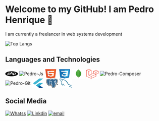 <h1>Welcome to my GitHub! I am Pedro Henrique 👋</h1>

<p>I am currently a freelancer in web systems development</p>

![Top Langs](https://github-readme-stats.vercel.app/api/top-langs/?username=PXZ0&layout=compact)


<h2>Languages ​​and Technologies</h2>
  
<section>
  <img align="center" alt="Pedro-PHP" height="30" width="40" src="https://raw.githubusercontent.com/devicons/devicon/master/icons/php/php-plain.svg">
  <img align="center" alt="Pedro-Js" height="30" width="40" src="https://camo.githubusercontent.com/1bbc73e945e83deab6fdf94f5b34462618fdf9cdd7cdf8d0657c264f4534b8b6/68747470733a2f2f63646e2e776f726c64766563746f726c6f676f2e636f6d2f6c6f676f732f6a6176617363726970742d312e737667">
  <img align="center" alt="Pedro-HTML" height="30" width="40" src="https://raw.githubusercontent.com/devicons/devicon/master/icons/html5/html5-original.svg">
  <img align="center" alt="Pedro-CSS" height="30" width="40" src="https://raw.githubusercontent.com/devicons/devicon/master/icons/css3/css3-original.svg">
  <img align="center" alt="Pedro-MongoDB" height="30" width="40" src="https://raw.githubusercontent.com/devicons/devicon/master/icons/mongodb/mongodb-original.svg">
  <img align="center" alt="Pedro-Laravel" height="30" width="40" src="https://raw.githubusercontent.com/devicons/devicon/master/icons/laravel/laravel-original.svg">
  <img align="center" alt="Pedro-Composer" height="30" width="40" src="https://camo.githubusercontent.com/3cd8f2ee26efca52e899325928422e496320ecade6b8ccb8d64326270440152a/68747470733a2f2f63646e2e6a7364656c6976722e6e65742f67682f64657669636f6e732f64657669636f6e2f69636f6e732f636f6d706f7365722f636f6d706f7365722d6f726967696e616c2e737667">
  <img align="center" alt="Pedro-Git" height="30" width="40" src="https://camo.githubusercontent.com/e73364f9900c58060505ba6c6fab07d57b3bcafacc338131ae19125dc1fc9f07/68747470733a2f2f63646e2e776f726c64766563746f726c6f676f2e636f6d2f6c6f676f732f6769742d69636f6e2e737667">
  <img align="center" alt="Pedro-Flutter" height="30" width="40" src="https://raw.githubusercontent.com/devicons/devicon/master/icons/flutter/flutter-original.svg">
  <img align="center" alt="Pedro-Postgres" height="30" width="40" src="https://raw.githubusercontent.com/devicons/devicon/master/icons/postgresql/postgresql-original.svg">
  <img align="center" alt="Pedro-Postgres" height="30" width="40" src="https://raw.githubusercontent.com/devicons/devicon/master/icons/mysql/mysql-original.svg">
  
</section>

<h2>Social Media</h2>

[![Whatss](https://img.shields.io/badge/WhatsApp-25D366?style=for-the-badge&logo=whatsapp&logoColor=white)](https://wa.me/+5511963817986)
[![Linkdin](https://img.shields.io/badge/LinkedIn-0077B5?style=for-the-badge&logo=linkedin&logoColor=white)](https://www.linkedin.com/in/pedro-henrique-xavier-de-souza/)
[![email](https://img.shields.io/badge/Gmail-D14836?style=for-the-badge&logo=gmail&logoColor=white)](mailto:pedrohxsz03@gmail.com?subject=&body=)

